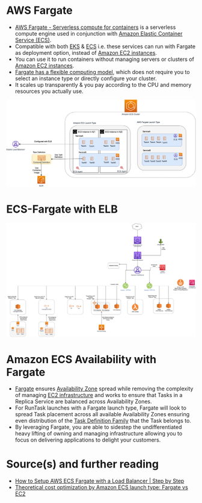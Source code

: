 # AWS Fargate
- [AWS Fargate - Serverless compute for containers](https://aws.amazon.com/fargate/) is a serverless compute engine used in conjunction with [Amazon Elastic Container Service (ECS)](../4_ContainerOrchestrationServices/AmazonECS/Readme.md). 
- Compatible with both [EKS](../4_ContainerOrchestrationServices/AmazonEKS.md) & [ECS](../4_ContainerOrchestrationServices/AmazonECS/Readme.md) i.e. these services can run with Fargate as deployment option, instead of [Amazon EC2 instances](AmazonEC2/Readme.md).
- You can use it to run containers without managing servers or clusters of [Amazon EC2 instances](AmazonEC2/Readme.md). 
- [Fargate has a flexible computing model](https://aws.amazon.com/fargate/faqs/?nc=sn&loc=4), which does not require you to select an instance type or directly configure your cluster. 
- It scales up transparently & you pay according to the CPU and memory resources you actually use.

![img.png](../4_ContainerOrchestrationServices/AmazonECS/assests/ECS-Tasks.png)

# ECS-Fargate with ELB

![img.png](../1_NetworkingAndContentDelivery/2_ApplicationNetworking/ElasticLoadBalancer/assets/AWS_Elastic_Load_Balancer.png)

# Amazon ECS Availability with Fargate
- [Fargate](https://aws.amazon.com/blogs/containers/amazon-ecs-availability-best-practices/) ensures [Availability Zone](../AWS-Global-Architecture-Region-AZ.md) spread while removing the complexity of managing [EC2 infrastructure](AmazonEC2/Readme.md) and works to ensure that Tasks in a Replica Service are balanced across Availability Zones. 
- For RunTask launches with a Fargate launch type, Fargate will look to spread Task placement across all available Availability Zones ensuring even distribution of the [Task Definition Family](https://docs.aws.amazon.com/AmazonECS/latest/developerguide/task_definition_parameters.html) that the Task belongs to. 
- By leveraging Fargate, you are able to sidestep the undifferentiated heavy lifting of owning and managing infrastructure allowing you to focus on delivering applications to delight your customers.

# Source(s) and further reading
- [How to Setup AWS ECS Fargate with a Load Balancer | Step by Step](https://www.youtube.com/watch?v=o7s-eigrMAI)
- [Theoretical cost optimization by Amazon ECS launch type: Fargate vs EC2](https://aws.amazon.com/blogs/containers/theoretical-cost-optimization-by-amazon-ecs-launch-type-fargate-vs-ec2/)
